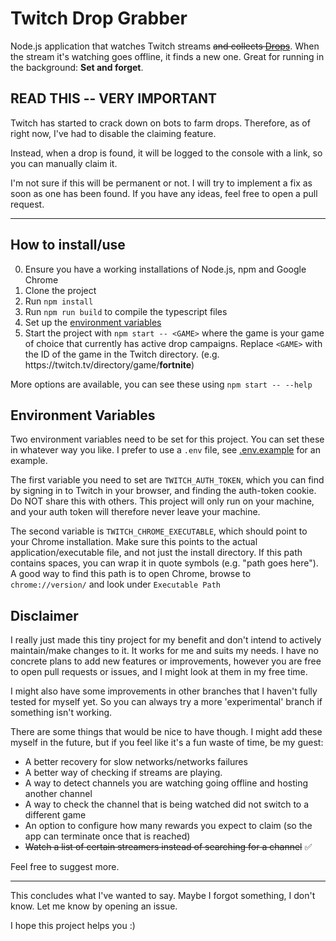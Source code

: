 # Twitch Drop Grabber

Node.js application that watches Twitch streams ~~and collects [Drops](https://help.twitch.tv/s/article/mission-based-drops?language=en_US)~~. 
When the stream it's watching goes offline, it finds a new one. Great for running in the background: **Set and forget**.

## READ THIS -- VERY IMPORTANT
Twitch has started to crack down on bots to farm drops. Therefore, as of right now, I've had to disable the claiming feature. 

Instead, when a drop is found, it will be logged to the console with a link, so you can manually claim it.

I'm not sure if this will be permanent or not. I will try to implement a fix as soon as one has been found. 
If you have any ideas, feel free to open a pull request.

----

## How to install/use

0. Ensure you have a working installations of Node.js, npm and Google Chrome
1. Clone the project
2. Run `npm install`
3. Run `npm run build` to compile the typescript files
4. Set up the [environment variables](#environment-variables)
5. Start the project with `npm start -- <GAME>` where the game is your game of choice that currently has active drop campaigns.
Replace `<GAME>` with the ID of the game in the Twitch directory. (e.g. ht<span>tps://</span>twitch.tv/directory/game/**fortnite**)
   
More options are available, you can see these using `npm start -- --help`
   
## Environment Variables

Two environment variables need to be set for this project. You can set these in whatever way you like. 
I prefer to use a `.env` file, see [.env.example](/.env.example) for an example.

The first variable you need to set are `TWITCH_AUTH_TOKEN`, which you can find by signing in to Twitch in your browser, and finding the auth-token cookie. 
Do NOT share this with others. This project will only run on your machine, and your auth token will therefore never leave your machine.

The second variable is `TWITCH_CHROME_EXECUTABLE`, which should point to your Chrome installation. 
Make sure this points to the actual application/executable file, and not just the install directory.
If this path contains spaces, you can wrap it in quote symbols (e.g. "path goes here").
A good way to find this path is to open Chrome, browse to `chrome://version/` and look under `Executable Path`

## Disclaimer

I really just made this tiny project for my benefit and don't intend to actively maintain/make changes to it. 
It works for me and suits my needs. 
I have no concrete plans to add new features or improvements, however you are free to open pull requests or issues, and I might look at them in my free time.

I might also have some improvements in other branches that I haven't fully tested for myself yet. So you can always try a more 'experimental' branch if something isn't working.

There are some things that would be nice to have though. 
I might add these myself in the future, but if you feel like it's a fun waste of time, be my guest:
* A better recovery for slow networks/networks failures
* A better way of checking if streams are playing.
* A way to detect channels you are watching going offline and hosting another channel
* A way to check the channel that is being watched did not switch to a different game
* An option to configure how many rewards you expect to claim (so the app can terminate once that is reached)
* ~~Watch a list of certain streamers instead of searching for a channel~~ ✅

Feel free to suggest more.

----

This concludes what I've wanted to say. Maybe I forgot something, I don't know. Let me know by opening an issue. 

I hope this project helps you :)
